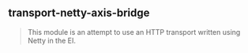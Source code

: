 ## transport-netty-axis-bridge

> This module is an attempt to use an HTTP transport written using Netty in the EI.